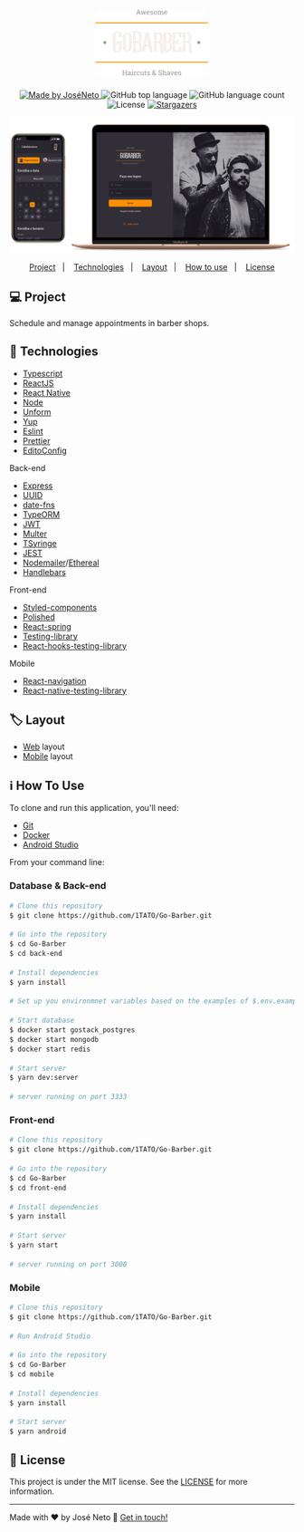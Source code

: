 <h1 align="center">
  <div>
    <img alt="GoBarber" title="GoBarber" src="https://github.com/1TATO/Go-Barber/blob/master/front-end/src/assets/logo.svg" width="200px" />
  </div>
</h1>

<p align="center">
  <a href="https://www.linkedin.com/in/jose-neto-255862180//">
    <img alt="Made by JoséNeto" src="https://img.shields.io/badge/made%20by-JoséNeto-%2304D361">
  </a>
  
  <img alt="GitHub top language" src="https://img.shields.io/github/languages/top/1TATO/Go-Barber.svg">
  
  <img alt="GitHub language count" src="https://img.shields.io/github/languages/count/1TATO/Go-Barber.svg">
  
  <img alt="License" src="https://img.shields.io/badge/license-MIT-brightgreen">
  <a href="https://github.com/1TATO/Go-Barber/stargazers">
    <img alt="Stargazers" src="https://img.shields.io/github/stars/1TATO/Go-Barber?style=social">
  </a>
  
  <div>
    <img alt="GoBarber" title="GoBarber" src="https://github.com/1TATO/Go-Barber/blob/master/github/gobarber.png" width="1400px" />
  </div>
</p>

<p align="center">
  <a href="#computer-Project">Project</a>&nbsp;&nbsp;&nbsp;|&nbsp;&nbsp;&nbsp;
  <a href="#rocket-Technologies">Technologies</a>&nbsp;&nbsp;&nbsp;|&nbsp;&nbsp;&nbsp;
  <a href="#label-Layout">Layout</a>&nbsp;&nbsp;&nbsp;|&nbsp;&nbsp;&nbsp;
  <a href="#information_source-How-To-Use">How to use</a>&nbsp;&nbsp;&nbsp;|&nbsp;&nbsp;&nbsp;
  <a href="#memo-license">License</a>
</p>

<div>
  
</div>

## :computer: Project
Schedule and manage appointments in barber shops.

## :rocket: Technologies
- [Typescript](https://www.typescriptlang.org)
- [ReactJS](https://reactjs.org/)
- [React Native](https://reactnative.dev)
- [Node](https://nodejs.org/en/)
- [Unform](https://github.com/unform/unform)
- [Yup](https://github.com/jquense/yup)
- [Eslint](https://eslint.org)
- [Prettier](https://prettier.io)
- [EditoConfig](https://editorconfig.org)

Back-end
- [Express](https://expressjs.com/pt-br/)
- [UUID](https://github.com/uuidjs/uuid)
- [date-fns](https://github.com/date-fns/date-fns)
- [TypeORM](https://typeorm.io/#/)
- [JWT](https://jwt.io)
- [Multer](https://github.com/expressjs/multer)
- [TSyringe](https://www.npmjs.com/package/tsyringe)
- [JEST](https://github.com/facebook/jest)
- [Nodemailer](https://nodemailer.com/about/)/[Ethereal](https://ethereal.email)
- [Handlebars](https://handlebarsjs.com)

Front-end
- [Styled-components](https://github.com/styled-components/styled-components)
- [Polished](https://github.com/styled-components/polished)
- [React-spring](https://www.react-spring.io)
- [Testing-library](https://github.com/testing-library/react-testing-library)
- [React-hooks-testing-library](https://github.com/testing-library/react-hooks-testing-library)

Mobile
- [React-navigation](https://github.com/react-navigation/react-navigation)
- [React-native-testing-library](https://github.com/callstack/react-native-testing-library)

## :label: Layout
- [Web](https://www.figma.com/file/GiuDTxBfPwgUyGmYSAQd4D/GoBarber?node-id=34%3A1180) layout
- [Mobile](https://www.figma.com/file/GiuDTxBfPwgUyGmYSAQd4D/GoBarber?node-id=0%3A1) layout

## :information_source: How To Use
To clone and run this application, you'll need:
- [Git](https://git-scm.com)
- [Docker](https://www.docker.com)
- [Android Studio](https://developer.android.com/studio)

From your command line:

### Database & Back-end
```bash
# Clone this repository
$ git clone https://github.com/1TATO/Go-Barber.git

# Go into the repository
$ cd Go-Barber
$ cd back-end

# Install dependencies
$ yarn install

# Set up you environmnet variables based on the examples of $.env.example

# Start database
$ docker start gostack_postgres
$ docker start mongodb
$ docker start redis

# Start server
$ yarn dev:server

# server running on port 3333
```

### Front-end
```bash
# Clone this repository
$ git clone https://github.com/1TATO/Go-Barber.git

# Go into the repository
$ cd Go-Barber
$ cd front-end

# Install dependencies
$ yarn install

# Start server
$ yarn start

# server running on port 3000
```

### Mobile
```bash
# Clone this repository
$ git clone https://github.com/1TATO/Go-Barber.git

# Run Android Studio

# Go into the repository
$ cd Go-Barber
$ cd mobile

# Install dependencies
$ yarn install

# Start server
$ yarn android
```

## :memo: License
This project is under the MIT license. See the [LICENSE](https://github.com/1TATO/move.it/blob/master/LICENSE) for more information.

---
Made with ♥ by José Neto :wave: [Get in touch!](https://www.linkedin.com/in/jose-netopr/)
